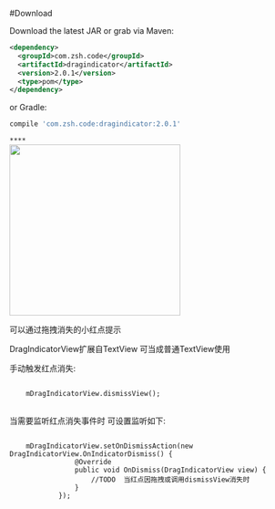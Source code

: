 #Download

Download the latest JAR or grab via Maven:
~~~xml
<dependency>
  <groupId>com.zsh.code</groupId>
  <artifactId>dragindicator</artifactId>
  <version>2.0.1</version>
  <type>pom</type>
</dependency>
~~~
or Gradle:
~~~gradle
compile 'com.zsh.code:dragindicator:2.0.1'
~~~
```****```<title>带拖拽效果的红点提示控件 DragIndicatorView</title>
<br/>
<img src="https://github.com/siwangqishiq/DragIndicatorView/blob/master/images/demo1.gif" width=300 />
<br/>

<p>
    可以通过拖拽消失的小红点提示
</p>
<p>DragIndicatorView扩展自TextView  可当成普通TextView使用</p>

<p>手动触发红点消失:</p>
<pre>
<code>
    mDragIndicatorView.dismissView();
</code>
</pre>

<p>当需要监听红点消失事件时 可设置监听如下:</p>
<pre>
<code>
    mDragIndicatorView.setOnDismissAction(new DragIndicatorView.OnIndicatorDismiss() {
                @Override
                public void OnDismiss(DragIndicatorView view) {
                    //TODO  当红点因拖拽或调用dismissView消失时
                }
            });
</code>
</pre>
